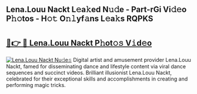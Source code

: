 ## Lena.Louu Nackt L𝚎a𝚔ed N𝚞𝚍e - Part-rGi Vi𝚍𝚎o P𝚑𝚘tos - H𝚘𝚝 O𝚗𝚕yf𝚊ns L𝚎a𝚔s RQPKS

# <h2><a href="http://kf1j5q.oniu.top/?m=Lena.Louu+Nackt">🔗👉 🔴 Lena.Louu Nackt P𝚑ot𝚘𝚜 V𝚒d𝚎o</a></h2>

[![Lena.Louu Nackt Nu𝚍e𝚜](https://i.imgur.com/0qMVB7G.gif)](http://kf1j5q.oniu.top/?m=Lena.Louu+Nackt)
Digital artist and amusement provider Lena.Louu Nackt, famed for disseminating dance and lifestyle content via viral dance sequences and succinct videos. Brilliant illusionist Lena.Louu Nackt, celebrated for their exceptional skills and accomplishments in creating and performing magic tricks.  
